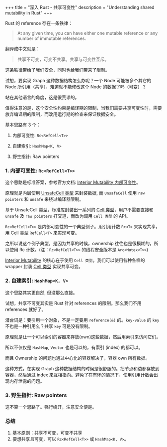 +++
title = "深入 Rust - 共享可变性"
description = "Understanding shared mutability in Rust"
+++

Rust 的 reference 存在一条铁律：
> At any given time, you can have either one mutable reference or any number of immutable references.

翻译成中文就是：
> 共享不可变，可变不共享。共享与可变性互斥。

这条铁律带给了我们安全，同时也给我们带来了限制。

试想，要实现 Graph 这种数据结构怎么办呢？一个 Node 可能被多个其它的 Node 所引用（共享），难道就不能修改这个 Node 的数据了吗（可变）？

站在其他语言的角度，这是很荒谬的。

值得注意的是，这个安全性约束是编译期的限制，当我们需要共享可变性时，需要放弃编译期的限制，而改用运行期的检查来保证数据安全。

基本思路有 3 个：
1. 内部可变性: `Rc<RefCell<T>>`

2. 自建索引: `HashMap<K, V>`

3. 野生指针: Raw pointers

### 1. 内部可变性: `Rc<RefCell<T>>`

这个思路是标准答案，参考官方文档: [Interior Mutability 内部可变性](https://doc.rust-lang.org/reference/interior-mutability.html)。

原理就是内层使用 [UnsafeCell 类型](https://doc.rust-lang.org/std/cell/struct.UnsafeCell.html) 来封装数据, 而 `UnsafeCell` 使用 `raw pointers` 和 `unsafe` 来绕过编译器限制。

基于 UnsafeCell 类型，标准库封装出一系列的 [Cell 类型](https://doc.rust-lang.org/std/cell/index.html)，用户不需要直接和 `unsafe` 及 `raw pointers` 打交道，而改为调用 `Cell 类型` 的 API。

`Rc<RefCell<T>>` 是内部可变性的一个典型例子。用引用计数 `Rc<T>` 来实现共享，用 Cell 类型 `RefCell<T>` 来实现可变。

之所以说这个例子典型，是因为共享的时候，ownership 往往也是很模糊的，所以使用 Rc 计数。(注：`Rc<RefCell<T>>` 的线程安全版本是 `Arc<Mutex<T>>`)

[Interior Mutability](https://doc.rust-lang.org/reference/interior-mutability.html) 的核心在于使用 `Cell 类型`。我们可以使用各种各样的 wrapper 封装 [Cell 类型](https://doc.rust-lang.org/std/cell/index.html) 实现共享可变。

### 2. 自建索引: `HashMap<K, V>`

这个思路其实更自然, 但没那么直接。

试想，共享不可变其实是 Rust 针对 references 的限制。那么我们不用 references 就好了。

潜台词是：要引用一个对象，不是一定要用 `reference(&)` 的。`key-value` 的 `key` 不也是一种引用么？共享 `key` 可是没有限制。

原理就是让一个可以索引的容器来存放(own)这些数据，然后用索引来访问它们。

所以不仅仅是 `HashMap`, `Vector` 也是可以的，有索引 (index) 的都可以。

而且 Ownership 的问题也通过中心化的容器解决了，容器 own 所有数据。

这种方式，在实现 Graph 这种数据结构的时候是很舒服的。把节点和边都存放到容器，然后通过 index 来互相指向。避免了在有环的情况下，使用引用计数会出现内存泄露的问题。

### 3. 野生指针: Raw pointers

这不算一个思路了。强行绕开，注意安全便是。


### 总结

1. 基本原则：共享不可变，可变不共享
2. 要想共享且可变，可以 `Rc<RefCell<T>>` 或 `HashMap<K, V>`。


